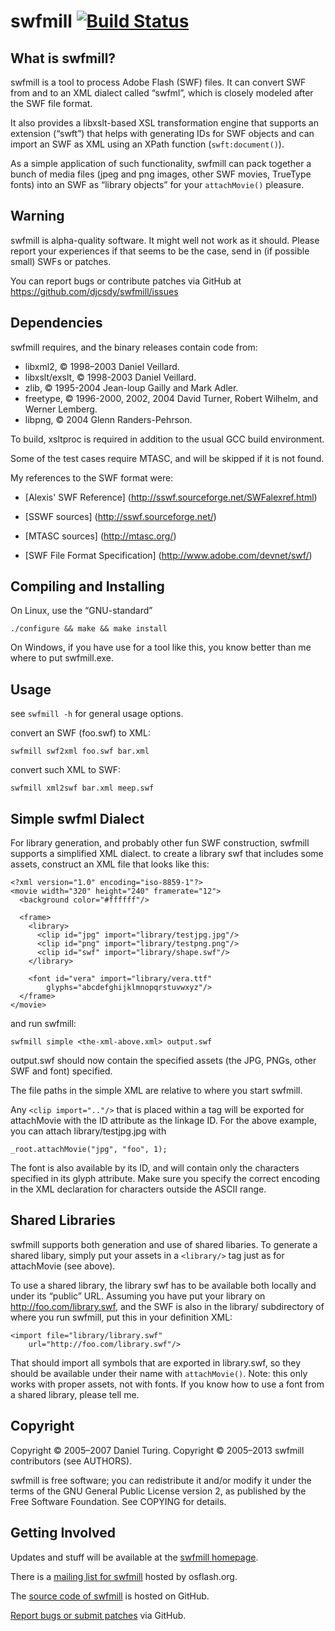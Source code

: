 # swfmill [![Build Status][5]][6]

## What is swfmill?

swfmill is a tool to process Adobe Flash (SWF) files. It can convert SWF
from and to an XML dialect called “swfml”,  which is closely modeled after
the SWF file format.

It also provides a libxslt-based XSL transformation engine that supports an
extension (“swft”) that helps with generating IDs for SWF objects and can
import an SWF as XML using an XPath function (`swft:document()`).

As a simple application of such functionality, swfmill can pack together a
bunch of media files (jpeg and png images, other SWF movies, TrueType fonts)
into an SWF as “library  objects” for your `attachMovie()` pleasure.


## Warning

swfmill is alpha-quality software. It might well not work as it should.
Please report your experiences if that seems to be the case, send in (if
possible small) SWFs or patches.

You can report bugs or contribute patches via GitHub at
https://github.com/djcsdy/swfmill/issues


## Dependencies

swfmill requires, and the binary releases contain code from:

 * libxml2, © 1998–2003 Daniel Veillard.
 * libxslt/exslt, © 1998-2003 Daniel Veillard.
 * zlib, © 1995-2004 Jean-loup Gailly and Mark Adler.
 * freetype, © 1996-2000, 2002, 2004 David Turner, Robert Wilhelm, and
   Werner Lemberg.
 * libpng, © 2004 Glenn Randers-Pehrson.

To build, xsltproc is required in addition to the usual GCC build environment.

Some of the test cases require MTASC, and will be skipped if it is not found.
    
My references to the SWF format were:
    
 * [Alexis' SWF Reference]
   (http://sswf.sourceforge.net/SWFalexref.html)

 * [SSWF sources]
   (http://sswf.sourceforge.net/)
    
 * [MTASC sources]
   (http://mtasc.org/)
    
 * [SWF File Format Specification]
   (http://www.adobe.com/devnet/swf/)
    

## Compiling and Installing

On Linux, use the “GNU-standard”
    
    ./configure && make && make install
    
On Windows, if you have use for a tool like this, you know better than me
where to put swfmill.exe.


## Usage

see `swfmill -h` for general usage options.

convert an SWF (foo.swf) to XML:
    
    swfmill swf2xml foo.swf bar.xml
    
convert such XML to SWF:
    
    swfmill xml2swf bar.xml meep.swf
    


## Simple swfml Dialect

For library generation, and probably other fun SWF construction, swfmill
supports a simplified XML dialect. to create a library swf that includes
some assets, construct an XML file that looks like this:
    
    <?xml version="1.0" encoding="iso-8859-1"?>
    <movie width="320" height="240" framerate="12">
      <background color="#ffffff"/>
      
      <frame>
        <library>
          <clip id="jpg" import="library/testjpg.jpg"/>
          <clip id="png" import="library/testpng.png"/>
          <clip id="swf" import="library/shape.swf"/>
        </library>
        
        <font id="vera" import="library/vera.ttf"
            glyphs="abcdefghijklmnopqrstuvwxyz"/>
      </frame>
    </movie>
    
and run swfmill:
    
    swfmill simple <the-xml-above.xml> output.swf
    
output.swf should now contain the specified assets (the JPG, PNGs, other
SWF and font) specified.

The file paths in the simple XML are relative to where you start swfmill.
   
Any `<clip import=".."/>` that is placed within a <library/> tag will be
exported for attachMovie with the ID attribute as the linkage ID. For the
above example, you can attach library/testjpg.jpg with
       
    _root.attachMovie("jpg", "foo", 1);
       
The font is also available by its ID, and will contain only the characters
specified in its glyph attribute. Make sure you specify the correct
encoding in the XML declaration for characters outside the ASCII range.


## Shared Libraries

swfmill supports both generation and use of shared libaries. To generate a
shared libary, simply put your assets in a `<library/>` tag just as for
attachMovie (see above).

To use a shared library, the library swf has to be available both locally
and under its “public” URL. Assuming you have put your library on
http://foo.com/library.swf, and the SWF is also in the library/ subdirectory
of where you run swfmill, put this in your definition XML:
    
    <import file="library/library.swf"
        url="http://foo.com/library.swf"/>
    
That should import all symbols that are exported in library.swf, so they
should be available under their name with `attachMovie()`. Note: this only
works with proper assets, not with fonts. If you know how to use a font
from a shared library, please tell me.


## Copyright

Copyright © 2005–2007 Daniel Turing.
Copyright © 2005–2013 swfmill contributors (see AUTHORS).

swfmill is free software; you can redistribute it and/or modify it under the
terms of the GNU General Public License version 2, as published by the Free
Software Foundation. See COPYING for details.


## Getting Involved

Updates and stuff will be available at the [swfmill homepage][1].
    
  [1]: http://www.swfmill.org/
    
There is a [mailing list for swfmill][2] hosted by osflash.org.
    
  [2]: http://osflash.org/mailman/listinfo/swfmill_osflash.org
    
The [source code of swfmill][3] is hosted on GitHub.
    
  [3]: https://github.com/djcsdy/swfmill
    
[Report bugs or submit patches][4] via GitHub.
    
  [4]: https://github.com/djcsdy/swfmill/issues


  [5]: https://travis-ci.org/djcsdy/swfmill.png
  [6]: https://travis-ci.org/djcsdy/swfmill
